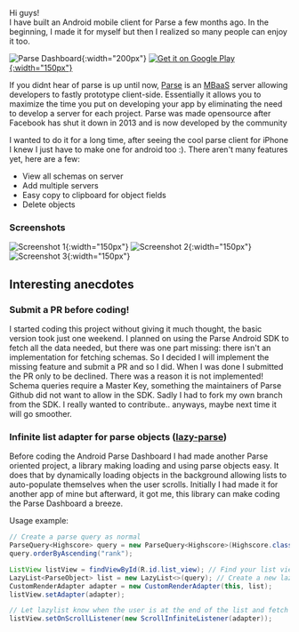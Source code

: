 Hi guys!  
I have built an Android mobile client for Parse a few months ago. In the beginning, I made it for myself but then I realized so many people can enjoy it too. 

![Parse Dashboard](https://github.com/bitterbit/Parse-Dashboard-Android/raw/master/imgs/parse_dashboard_android.png){:width="200px"} <a href='https://play.google.com/store/apps/details?id=com.galtashma.parsedashboard&utm_source=github&pcampaignid=MKT-Other-global-all-co-prtnr-py-PartBadge-Mar2515-1'>![Get it on Google Play](https://play.google.com/intl/en_us/badges/images/generic/en_badge_web_generic.png){:width="150px"}</a>

If you didnt hear of parse is up until now, [Parse](https://parseplatform.org/) is an [MBaaS](https://en.wikipedia.org/wiki/Mobile_backend_as_a_service) server allowing developers to fastly prototype client-side. 
Essentially it allows you to maximize the time you put on developing your app by eliminating the need to develop a server for each project. 
Parse was made opensource after Facebook has shut it down in 2013 and is now developed by the community

I wanted to do it for a long time, after seeing the cool parse client for iPhone I knew I just have to make one for android too :). There aren't many features yet, here are a few:
- View all schemas on server
- Add multiple servers 
- Easy copy to clipboard for object fields
- Delete objects

### Screenshots 
![Screenshot 1](https://github.com/bitterbit/Parse-Dashboard-Android/raw/master/imgs/device-2018-03-18-224304.png){:width="150px"}
![Screenshot 2](https://github.com/bitterbit/Parse-Dashboard-Android/raw/master/imgs/device-2018-03-18-223646.png){:width="150px"}
![Screenshot 3](https://github.com/bitterbit/Parse-Dashboard-Android/raw/master/imgs/device-2018-03-18-223736.png){:width="150px"}

## Interesting anecdotes

### Submit a PR before coding!
I started coding this project without giving it much thought, the basic version took just one weekend. 
I planned on using the Parse Android SDK to fetch all the data needed, but there was one part missing: there isn't an implementation for fetching schemas. 
So I decided I will implement the missing feature and submit a PR and so I did. When I was done I submitted the PR only to be declined.
There was a reason it is not implemented! Schema queries require a Master Key, something the maintainers of Parse Github did not want to allow in the SDK.
Sadly I had to fork my own branch from the SDK. I really wanted to contribute.. anyways, maybe next time it will go smoother.

### Infinite list adapter for parse objects ([lazy-parse](https://github.com/bitterbit/LazyParse))
Before coding the Android Parse Dashboard I had made another Parse oriented project, a library making loading and using parse objects easy. 
It does that by dynamically loading objects in the background allowing lists to auto-populate themselves when the user scrolls. 
Initially I had made it for another app of mine but afterward, it got me, this library can make coding the Parse Dashboard a breeze.

Usage example: 
``` java
// Create a parse query as normal
ParseQuery<Highscore> query = new ParseQuery<Highscore>(Highscore.class);
query.orderByAscending("rank"); 

ListView listView = findViewById(R.id.list_view); // Find your list view
LazyList<ParseObject> list = new LazyList<>(query); // Create a new lazy list with the Highscores query
CustomRenderAdapter adapter = new CustomRenderAdapter(this, list);
listView.setAdapter(adapter);

// Let lazylist know when the user is at the end of the list and fetch more objects
listView.setOnScrollListener(new ScrollInfiniteListener(adapter));
```
